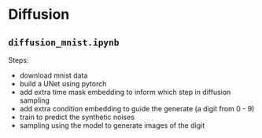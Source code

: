 # Diffusion

## `diffusion_mnist.ipynb`

Steps:
* download mnist data
* build a UNet using pytorch
* add extra time mask embedding to inform which step in diffusion sampling 
* add extra condition embedding to guide the generate (a digit from 0 - 9)
* train to predict the synthetic noises 
* sampling using the model to generate images of the digit 

